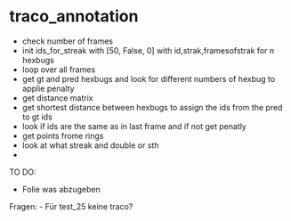 # traco_annotation
 - check number of frames
 - init ids_for_streak with [50, False, 0] with id,strak,framesofstrak for n hexbugs
 - loop over all frames
 - get gt and pred hexbugs and look for different numbers of hexbug to applie penalty
 - get distance matrix
 - get shortest distance between hexbugs to assign the ids from the pred to gt ids
 - look if ids are the same as in last frame and if not get penatly 
 - get points frome rings
 - look at what streak and double or sth
 - 


TO DO:
 - Folie was abzugeben



Fragen:
    - Für test_25 keine traco?